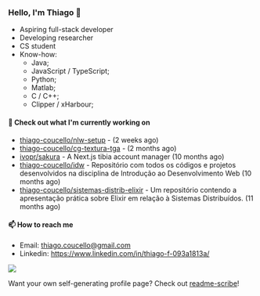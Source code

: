 ### Hello, I'm Thiago 👋

* Aspiring full-stack developer
* Developing researcher
* CS student
* Know-how:
  * Java;
  * JavaScript / TypeScript;
  * Python;
  * Matlab;
  * C / C++;
  * Clipper / xHarbour;

#### 👷 Check out what I'm currently working on

- [thiago-coucello/nlw-setup](https://github.com/thiago-coucello/nlw-setup) -  (2 weeks ago)
- [thiago-coucello/cg-textura-tga](https://github.com/thiago-coucello/cg-textura-tga) -  (2 months ago)
- [ivopr/sakura](https://github.com/ivopr/sakura) - A Next.js tibia account manager (10 months ago)
- [thiago-coucello/idw](https://github.com/thiago-coucello/idw) - Repositório com todos os códigos e projetos desenvolvidos na disciplina de Introdução ao Desenvolvimento Web (10 months ago)
- [thiago-coucello/sistemas-distrib-elixir](https://github.com/thiago-coucello/sistemas-distrib-elixir) - Um repositório contendo a apresentação prática sobre Elixir em relação à Sistemas Distribuídos. (11 months ago)

#### 📫 How to reach me

- Email: [thiago.coucello@gmail.com](mailto://thiago.coucello@gmail.com)
- Linkedin: https://www.linkedin.com/in/thiago-f-093a1813a/

![](https://github-readme-stats.vercel.app/api/top-langs/?username=thiago-coucello&langs_count=10&layout=compact&theme=react&hide_border=true&bg_color=0D1117&title_color=5ce1e6&icon_color=5ce1e6)

Want your own self-generating profile page? Check out [readme-scribe](https://github.com/muesli/readme-scribe)!